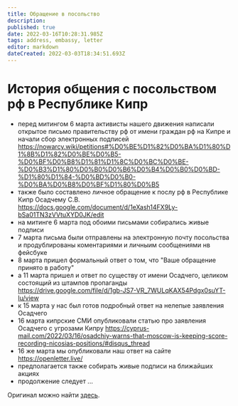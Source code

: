 ```yaml
---
title: Обращение в посольство
description: 
published: true
date: 2022-03-16T10:28:31.985Z
tags: address, embassy, letter
editor: markdown
dateCreated: 2022-03-03T18:34:51.693Z
---
```


# История общения с посольством рф в Республике Кипр

* перед митингом 6 марта активисты нашего движения написали открытое письмо правительству рф от имени граждан рф на Кипре и начали сбор электронных подписей https://nowarcy.wiki/petitions#%D0%BE%D1%82%D0%BA%D1%80%D1%8B%D1%82%D0%BE%D0%B5-%D0%BF%D0%B8%D1%81%D1%8C%D0%BC%D0%BE-%D0%B3%D1%80%D0%B0%D0%B6%D0%B4%D0%B0%D0%BD-%D1%80%D1%84-%D0%BD%D0%B0-%D0%BA%D0%B8%D0%BF%D1%80%D0%B5
* также было составлено личное обращение к послу рф в Республике Кипр Осадчему С.В. https://docs.google.com/document/d/1eXash14FX9Ly-bSa01TN3zVVtuXYD0JK/edit
* на митинге 6 марта под обоими письмами собирались живые подписи
* 7 марта письма были отправлены на электронную почту посольства и продублированы коментариями и личныим сообщениями нв фейсбуке
* 8 марта пришел формальный ответ о том, что "Ваше обращение принято в работу"
* а 11 марта пришел и ответ по существу от имени Осадчего, целиком состоящий из штампов пропаганды https://drive.google.com/file/d/1gb-JS7-VR_7WULqKAX54Pdgx0suYT-lu/view
* к 15 марта у нас был готов подробный ответ на нелепые заявления Осадчего
* 16 марта кипрские СМИ опубликовали статью про заявления Осадчего с угрозами Кипру https://cyprus-mail.com/2022/03/16/osadchiy-warns-that-moscow-is-keeping-score-recording-nicosias-positions/#disqus_thread
* 16 же марта мы опубликовали наш ответ на сайте https://openletter.live/
* предполагается также собирать живые подписи на ближайших акциях
* продолжение следует ...

Оригинал можно найти [здесь](https://docs.google.com/document/d/1eXash14FX9Ly-bSa01TN3zVVtuXYD0JK/edit?usp=sharing&ouid=104345030672209787197&rtpof=true&sd=true).